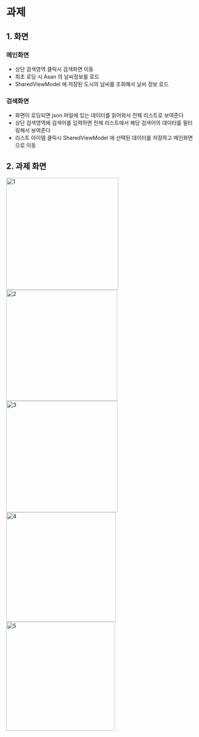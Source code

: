 # 과제
## 1. 화면
### 메인화면
- 상단 검색영역 클릭시 검색화면 이동
- 최초 로딩 시 Asan 의 날씨정보를 로드
- SharedViewModel 에 저장된 도시의 날씨를 조회해서 날씨 정보 로드

### 검색화면
- 화면이 로딩되면 json 파일에 있는 데이터를 읽어와서 전체 리스트로 보여준다
- 상단 검색영역에 검색어를 입력하면 전체 리스트에서 해당 검색어의 데이터를 필터링해서 보여준다
- 리스트 아이템 클릭시 SharedViewModel 에 선택된 데이터를 저장하고 메인화면으로 이동

## 2. 과제 화면
<img width="299" alt="1" src="https://github.com/user-attachments/assets/89b24498-cf79-428c-a8dc-008f407bda3f">

<img width="296" alt="2" src="https://github.com/user-attachments/assets/5af65ae0-54ab-47bc-babd-1cb055fcd58a">

<img width="297" alt="3" src="https://github.com/user-attachments/assets/fe75fd83-9eca-4c58-a2f0-b11a0b4e4cb0">

<img width="292" alt="4" src="https://github.com/user-attachments/assets/832daa89-5c1c-4b59-ad2e-7dcc4306e8d8">

<img width="290" alt="5" src="https://github.com/user-attachments/assets/b192ae5f-62b2-4dbd-b49a-10915249cac1">